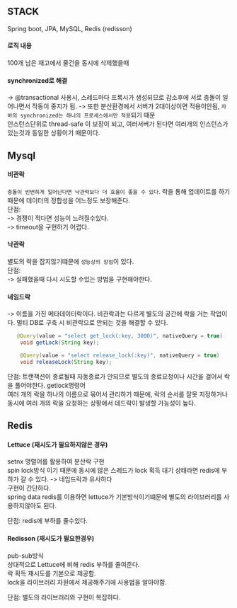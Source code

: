## STACK
Spring boot, JPA, MySQL, Redis (redisson)

#### 로직 내용  
100개 남은 재고에서 물건을 동시에 삭제했을때

#### synchronized로 해결
-> @transactional 사용시, 스레드마다 프록시가 생성되므로 감소후에 서로 충돌이 일어나면서 작동이 중지가 됨.
-> 또한 분산환경에서 서버가 2대이상이면 적용이안됨, `자바의 synchronized는 하나의 프로세스에서만 적용`되기 때문  
인스턴스단위로 thread-safe 이 보장이 되고, 여러서버가 된다면 여러개의 인스턴스가 있는것과 동일한 상황이기 때문이다.  
   
      
## Mysql

#### 비관락 
`충돌이 빈번하게 일어난다면 낙관락보다 더 효율이 좋을 수 있다`. 락을 통해 업데이트를 하기 때문에 데이터의 정합성을 어느정도 보장해준다.  
단점:  
-> 경쟁이 적다면 성능이 느려질수있다.  
-> timeout을 구현하기 어렵다.  

#### 낙관락    
별도의 락을 잡지않기떄문에 `성능상의 장점`이 있다.  
단점:   
-> 실패했을때 다시 시도할 수있는 방법을 구현해야한다.    

#### 네임드락  
-> 이름을 가진 메타데이터락이다. 비관락과는 다르게 별도의 공간에 락을 거는 작업이다. 멀티 DB로 구축 시 비관락으로 안되는 것을 해결할 수 있다.    

```java
   @Query(value = "select get_lock(:key, 3000)", nativeQuery = true)
    void getLock(String key);

    @Query(value = "select release_lock(:key)", nativeQuery = true)
    void releaseLock(String key);
```

단점:
트랜잭션이 종료될때 자동종료가 안되므로 별도의 종료요청이나 시간을 걸어서 락을 풀어야한다. getlock명령어  
여러 개의 락을 하나의 이름으로 묶어서 관리하기 때문에, 락의 순서를 잘못 지정하거나 동시에 여러 개의 락을 요청하는 상황에서 데드락이 발생할 가능성이 높다.  
   
   
## Redis  

#### Lettuce (재시도가 필요하지않은 경우)    
setnx 명렬어를 활용하여 분산락 구현  
spin lock방식 이기 때문에 동시에 많은 스레드가 lock 획득 대기 상태라면 redis에 부하가 갈 수 있다. -> 네임드락과 유사하다  
구현이 간단하다.  
spring data redis를 이용하면 lettuce가 기본방식이기떄문에 별도의 라이브러리를 사용하지않아도 된다.  

단점:
redis에 부하를 줄수있다.



#### Redisson (재시도가 필요한경우)  
pub-sub방식  
상대적으로 Lettuce에 비해 redis 부하를 줄여준다.  
락 획득 재시도를 기본으로 제공함.  
lock을 라이브러리 차원에서 제공해주기에 사용법을 알아야함.  


단점: 
별도의 라이브러리와 구현이 복잡하다.
